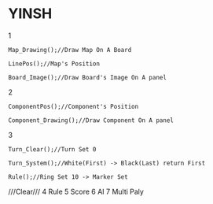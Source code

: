 # YINSH
  1 
  
    Map_Drawing();//Draw Map On A Board

    LinePos();//Map's Position

    Board_Image();//Draw Board's Image On A panel

  2 
  
    ComponentPos();//Component's Position

    Component_Drawing();//Draw Component On A panel
  
  3
    
    Turn_Clear();//Turn Set 0
    
    Turn_System();//White(First) -> Black(Last) return First
    
    Rule();//Ring Set 10 -> Marker Set
    
  ///Clear///
  4 Rule
  5 Score
  6 AI
  7 Multi Paly
